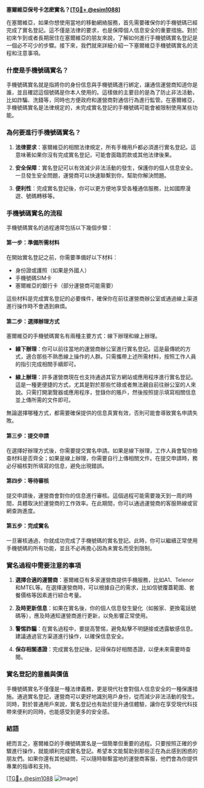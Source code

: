 **塞爾維亞保号卡怎麽實名？[[TG💪+ @esim1088](https://t.me/s/esim1088)]**

在塞爾維亞，如果你想使用當地的移動網絡服務，首先需要確保你的手機號碼已經完成了實名登記。這不僅是法律的要求，也是保障個人信息安全的重要措施。對於初來乍到或者長期居住在塞爾維亞的朋友來說，了解如何進行手機號碼實名登記是一個必不可少的步驟。接下來，我們就來詳細介紹一下塞爾維亞手機號碼實名的流程和注意事項。

### **什麼是手機號碼實名？**

手機號碼實名就是指將你的身份信息與手機號碼進行綁定，讓通信運營商知道你是誰，並且確認這個號碼是你本人使用的。這樣做的主要目的是為了防止非法活動，比如詐騙、洗錢等，同時也方便政府和運營商對通信行為進行監管。在塞爾維亞，手機號碼實名是法律規定的，未完成實名登記的手機號碼可能會被限制使用某些功能。

### **為何要進行手機號碼實名？**

1. **法律要求**：塞爾維亞的相關法律規定，所有手機用戶都必須進行實名登記。這意味著如果你沒有完成實名登記，可能會面臨罰款或其他法律後果。
   
2. **安全保障**：實名登記可以有效減少非法活動的發生，保護你的個人信息安全。一旦發生安全問題，運營商可以快速聯繫到你，幫助你解決問題。

3. **便利性**：完成實名登記後，你可以更方便地享受各種通信服務，比如國際漫遊、號碼轉移等。

### **手機號碼實名的流程**

手機號碼實名的過程通常包括以下幾個步驟：

#### **第一步：準備所需材料**
在開始實名登記之前，你需要準備好以下材料：
- 身份證或護照（如果是外國人）
- 手機號碼SIM卡
- 塞爾維亞的銀行卡（部分運營商可能需要）

這些材料是完成實名登記的必要條件，確保你在前往運營商辦公室或通過線上渠道進行操作時不會遇到麻煩。

#### **第二步：選擇辦理方式**
塞爾維亞的手機號碼實名有兩種主要方式：線下辦理和線上辦理。

- **線下辦理**：你可以前往當地的運營商辦公室進行實名登記。這是最傳統的方式，適合那些不熟悉線上操作的人群。只需攜帶上述所需材料，按照工作人員的指引完成相關手續即可。

- **線上辦理**：許多運營商現在也支持通過其官方網站或應用程序進行實名登記。這是一種更便捷的方式，尤其是對於那些忙碌或者無法親自前往辦公室的人來說。只需打開瀏覽器或應用程序，登錄你的賬戶，然後按照提示填寫相關信息並上傳所需的文件即可。

無論選擇哪種方式，都需要確保提供的信息真實有效，否則可能會導致實名申請失敗。

#### **第三步：提交申請**
在選擇好辦理方式後，你需要提交實名申請。如果是線下辦理，工作人員會幫你檢查材料是否齊全；如果是線上辦理，你需要自行上傳相關文件。在提交申請時，務必仔細核對所填寫的信息，避免出現錯誤。

#### **第四步：等待審核**
提交申請後，運營商會對你的信息進行審核。這個過程可能需要幾天到一周的時間，具體取決於運營商的工作效率。在此期間，你可以通過運營商的客服熱線或官網查詢進度。

#### **第五步：完成實名**
一旦審核通過，你就成功完成了手機號碼的實名登記。此時，你可以繼續正常使用手機號碼的所有功能，並且不必再擔心因為未實名而受到限制。

### **實名過程中需要注意的事項**

1. **選擇合適的運營商**：塞爾維亞有多家運營商提供手機服務，比如A1、Telenor和MTEL等。在選擇運營商時，可以根據自己的需求，比如信號覆蓋範圍、套餐價格等因素進行綜合考量。

2. **及時更新信息**：如果在實名後，你的個人信息發生變化（如搬家、更換電話號碼等），應及時通知運營商進行更新，以免影響正常使用。

3. **警惕詐騙**：在實名過程中，要提高警惕，避免點擊不明鏈接或透露敏感信息。建議通過官方渠道進行操作，以確保信息安全。

4. **保存相關憑證**：完成實名登記後，記得保存好相關憑證，以便未來需要時查閱。

### **實名登記的意義與價值**

手機號碼實名不僅僅是一種法律義務，更是現代社會對個人信息安全的一種保護措施。通過實名登記，運營商可以更好地識別用戶身份，從而減少非法活動的發生。同時，對於普通用戶來說，實名登記也有助於提升通信體驗，讓你在享受現代科技帶來便利的同時，也能感受到更多的安全感。

### **結語**

總而言之，塞爾維亞的手機號碼實名是一個簡單但重要的過程。只要按照正確的步驟進行操作，就能順利完成實名登記。希望本文能幫助到那些正在為此感到困惑的朋友們。如果你還有其他疑問，可以隨時聯繫當地的運營商客服，他們會為你提供專業的指導和支持。

[[TG💪+ @esim1088](https://t.me/s/esim1088) ![Image](https://i.postimg.cc/4NQfJmqS/Snipaste-2025-05-13-00-14-12.png)]